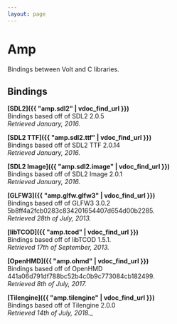 ```yaml
---
layout: page
---
```


# Amp

Bindings between Volt and C libraries.

## Bindings

**[SDL2]({{ "amp.sdl2" | vdoc_find_url }})**\
Bindings based off of SDL2 2.0.5\
_Retrieved January, 2016._

**[SDL2 TTF]({{ "amp.sdl2.ttf" | vdoc_find_url }})**\
Bindings based off of SDL2 TTF 2.0.14\
_Retrieved January, 2016._

**[SDL2 Image]({{ "amp.sdl2.image" | vdoc_find_url }})**\
Bindings based off of SDL2 Image 2.0.1\
_Retrieved January, 2016._

**[GLFW3]({{ "amp.glfw.glfw3" | vdoc_find_url }})**\
Bindings based off of GLFW3 3.0.2 5b8ff4a2fcb0283c834201654407d654d00b2285.\
_Retrieved 28th of July, 2013._

**[libTCOD]({{ "amp.tcod" | vdoc_find_url }})**\
Bindings based off of libTCOD 1.5.1.\
_Retrieved 17th of September, 2013._

**[OpenHMD]({{ "amp.ohmd" | vdoc_find_url }})**\
Bindings based off of OpenHMD 441a06d791df788bc52b4c0b9c773084cb182499.\
_Retrieved 8th of July, 2017._

**[Tilengine]({{ "amp.tilengine" | vdoc_find_url }})**\
Bindings based off of Tilengine 2.0.0\
_Retrieved 14th of July, 2018.__

